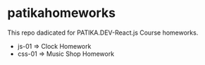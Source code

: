 # patikahomeworks
This repo dadicated for PATIKA.DEV-React.js Course homeworks.
* js-01 => Clock Homework
* css-01 => Music Shop Homework
